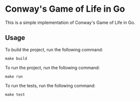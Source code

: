 # Conway's Game of Life in Go

This is a simple implementation of Conway's Game of Life in Go.

## Usage

To build the project, run the following command:
```
make build
```

To run the project, run the following command:
```
make run
```

To run the tests, run the following command:
```
make test
```
